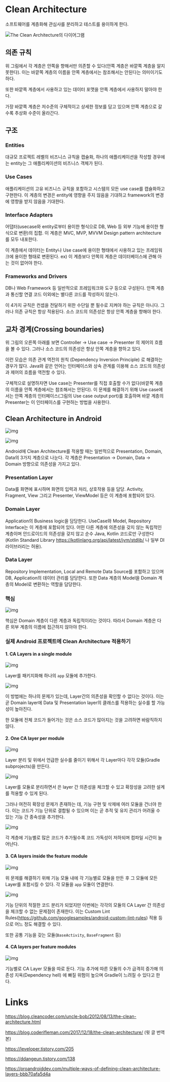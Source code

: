 # Clean Architecture

소프트웨어를 계층화해 관심사를 분리하고 테스트를 용이하게 한다. 

![The Clean Architecture의 다이어그램](https://blog.coderifleman.com/images/the-clean-architecture/the-clean-architecture.jpg)

## 의존 규칙

위 그림에서 각 계층은 안쪽을 향해서만 의존할 수 있다(안쪽 계층은 바깥쪽 계층을 알지 못한다). 이는 바깥쪽 계층의 이름을 안쪽 계층에서는 참조해서는 안된다는 의미이기도 하다.

또한 바깥쪽 계층에서 사용하고 있는 데이터 포맷을 안쪽 계층에서 사용하지 말아야 한다.

가장 바깥쪽 계층은 저수준의 구체적이고 상세한 정보를 담고 있으며 안쪽 계층으로 갈 수록 추상화 수준이 올라간다.

## 구조

### Entities

대규모 프로젝트 레벨의 비즈니스 규칙을 캡슐화, 하나의 애플리케이션을 작성할 경우에는 entity는 그 애플리케이션의 비즈니스 객체가 된다.

### Use Cases

애플리케이션의 고유 비즈니스 규칙을 포함하고 시스템의 모든 use case를 캡슐화하고 구현한다. 이 계층의 변경은 entity에 영향을 주지 않음을 기대하고 framework의 변경에 영향을 받지 않음을 기대한다.

### Interface Adapters

어댑터(usecase와 entity로부터 용이한 형식으로 DB, Web 등 외부 기능에 용이한 형식으로 변환)의 집합. 이 계층은 MVC, MVP, MVVM Design pattern architecture 를 모두 내포한다.

이 계층에서 데이터는 Entity나 Use case에 용이한 형태에서 사용하고 있는 프레임워크에 용이한 형태로 변환된다. ex) 이 계층보다 안쪽의 계층은 데이터베이스에 관해 아는 것이 없어야 한다.

### Frameworks and Drivers

DB나 Web Framework 등 일반적으로 프레임워크와 도구 등으로 구성된다. 안쪽 계층과 통신할 연결 코드 이외에는 별다른 코드를 작성하지 않는다.



이 4가지 규칙은 컨셉을 전달하기 위한 수단일 뿐 필수로 지켜야 하는 규칙은 아니다. 그러나 의존 규칙은 항상 적용된다. 소스 코드의 의존성은 항상 안쪽 계층을 향해야 한다.

## 교차 경계(Crossing boundaries)

위 그림의 오른쪽 아래를 보면 Controller -> Use case -> Presenter 의 제어의 흐름을 볼 수 있다. 그러나 소스 코드의 의존성은 항상 안쪽 계층을 향하고 있다.

이런 모습은 의존 관계 역전의 원칙 (Dependency Inversion Principle) 로 해결하는 경우가 많다. Java와 같은 언어는 인터페이스와 상속 관계를 이용해 소스 코드의 의존성과 제어의 흐름을 역전할 수 있다.

구체적으로 설명하자면 Use case는 Presenter를 직접 호출할 수가 없다(바깥쪽 계층의 이름을 안쪽 계층에서는 참조해서는 안된다). 이 문제를 해결하기 위해 Use case에서는 안쪽 계층의 인터페이스(그림의 Use case output port)를 호출하며 바깥 계층의 Presenter는 이 인터페이스를 구현하는 방법을 사용한다.

## Clean Architecture in Android

![img](https://blog.kakaocdn.net/dn/dtdUxw/btq4eKUibVC/tfFFiZPFfFzX8VSJnHY3LK/img.jpg)

![img](https://blog.kakaocdn.net/dn/cY2NoK/btq4hI2DCeg/rD2eaAc9teUV4bfNeH1OF0/img.jpg)

Android에 Clean Architecture를 적용할 때는 일반적으로 Presentation, Domain, Data의 3가지 계층으로 나눈다. 각 계층은 Presentation -> Domain, Data -> Domain 방향으로 의존성을 가지고 있다.

### Presentation Layer

Data를 화면에 표시하며 화면의 입력과 처리, 상호작용 등을 담당. Activity, Fragment, View 그리고 Presenter, ViewModel 등은 이 계층에 포함되어 있다.

### Domain Layer

Application의 Business logic을 담당한다. UseCase와 Model, Repository Interface는 이 계층에 포함되어 있다. 어떤 다른 계층에 의존성을 갖지 않는 독립적인 계층이며 안드로이드의 의존성을 갖지 않고 순수 Java, Kotlin 코드로만 구성한다(Kotlin Standard Library https://kotlinlang.org/api/latest/jvm/stdlib/ 나 일부 DI 라이브러리는 허용).

### Data Layer

Repository Implementation, Local and Remote Data Source를 포함하고 있으며 DB, Application의 데이터 관리를 담당한다. 또한 Data 계층의 Model을 Domain 계층의 Model로 변환하는 역할을 담당한다.

### 핵심

![img](https://blog.kakaocdn.net/dn/b3P9FR/btq4jYKC0Ev/t8RwN8XpTJ1GGWKLtEDHr1/img.png)

핵심은 Domain 계층이 다른 계층과 독립적이라는 것이다. 따라서 Domain 계층은 다른 외부 계층의 이름에 접근하지 않아야 한다.

### 실제 Android 프로젝트에 Clean Architecture 적용하기

#### 1. CA Layers in a single module

![img](https://miro.medium.com/max/1400/1*u1_5RzcpjsKqQrgGNbxmog.png)

Layer를 패키지화해 하나의 `app` 모듈에 추가한다.

![img](https://miro.medium.com/max/460/1*sSVHCPuupV6p-CDiqnYkgA.png)

이 방법에는 하나의 문제가 있는데, Layer간의 의존성을 확인할 수 없다는 것이다. 이는 곧 Domain layer에 Data 및 Presentation layer의 클래스를 적용하는 실수를 할 가능성이 높아진다.

한 모듈에 전체 코드가 들어가는 것은 소스 코드가 많아지는 것을 고려하면 바람직하지 않다.

#### 2. One CA layer per module

![img](https://miro.medium.com/max/1400/1*1NOM7f3QboTIHlsYBKfjaw@2x.png)

Layer 분리 및 위에서 언급한 실수를 줄이기 위해서 각 Layer마다 각각 모듈(Gradle subprojects)을 만든다.

![img](https://miro.medium.com/max/470/1*iKr-JayOLCtkjyHLrZUDnw.png)

Layer를 모듈로 분리하면서 은 layer 간 의존성을 체크할 수 있고 확장성을 고려한 설계를 적용할 수 있게 된다.

그러나 여전히 확장성 문제가 존재하는 데, 기능 구현 및 삭제에 여러 모듈을 건너야 한다. 이는 코드가 기능 단위로 결합될 수 있으며 이는 곧 추적 및 유지 관리가 어려울 수 있는 기능 간 종속성을 추가한다.

![img](https://miro.medium.com/max/698/1*nJVzrF3nxTmd3L5oHwJiIA.png)

각 계층에 기능별로 많은 코드가 추가될수록 코드 가독성이 저하되며 컴파일 시간이 늘어난다.

#### 3. CA layers inside the feature module

![img](https://miro.medium.com/max/1400/1*kLzPElQ8pf98m-iUKObQFw@2x.png)

위 문제를 해결하기 위해 기능 모듈 내에 각 기능별로 모듈을 만든 후 그 모듈에 모든 Layer를 포함시킬 수 있다. 각 모듈을 `app` 모듈이 연결한다.

![img](https://miro.medium.com/max/500/1*imbgXViirxQTe-NfqmtISg.png)

기능 단위의 적절한 코드 분리가 되었지만 이번에는 각각의 모듈의 CA Layer 간 의존성을 체크할 수 없는 문제점이 존재한다. 이는 Custom Lint Rules(https://github.com/googlesamples/android-custom-lint-rules) 적용 등으로 어느 정도 해결할 수 있다.

또한 공통 기능을 갖는 모듈(`BaseActivity`, `BaseFragment` 등)

#### 4. CA layers per feature modules

![img](https://miro.medium.com/max/1400/1*Z_2kEwwv3H38D0l9wUTjcQ.png)

기능별로 CA Layer 모듈을 따로 둔다. 기능 추가에 따른 모듈의 수가 급격히 증가해 의존성 지옥(Dependency hell) 에 빠질 위험이 높으며 Gradle이 느려질 수 있다고 한다.

# Links

https://blog.cleancoder.com/uncle-bob/2012/08/13/the-clean-architecture.html

https://blog.coderifleman.com/2017/12/18/the-clean-architecture/ (윗 글 번역본)

https://leveloper.tistory.com/205

https://ddangeun.tistory.com/138

https://proandroiddev.com/multiple-ways-of-defining-clean-architecture-layers-bbb70afa5d4a